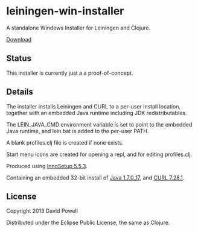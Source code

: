 # leiningen-win-installer

A standalone Windows Installer for Leiningen and Clojure.

[Download](https://bitbucket.org/djpowell/leiningen-win-installer/downloads/leiningen-installer.exe)

## Status

This installer is currently just a a proof-of-concept.

## Details

The installer installs Leiningen and CURL to a per-user install
location, together with an embedded Java runtime including JDK
redistributables.

The LEIN_JAVA_CMD environment variable is set to point to the embedded
Java runtime, and lein.bat is added to the per-user PATH.

A blank profiles.clj file is created if none exists.

Start menu icons are created for opening a repl, and for editing
profiles.clj.


Produced using [InnoSetup
5.5.3](http://www.jrsoftware.org/isinfo.php).

Containing an embedded 32-bit install of [Java 1.7.0_17](http://www.oracle.com/technetwork/java/javase/downloads/jdk7-downloads-1880260.html),
and [CURL 7.28.1](http://www.paehl.com/open_source/?download=curl_728_1_ssl.zip).

## License

Copyright 2013 David Powell

Distributed under the Eclipse Public License, the same as Clojure.
